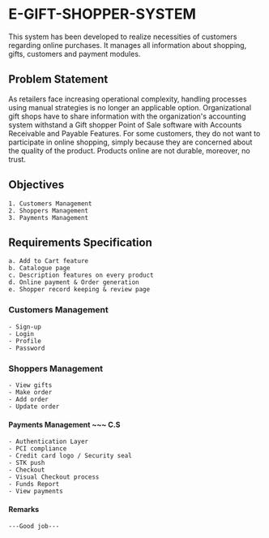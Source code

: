 # E-GIFT-SHOPPER-SYSTEM

This system has been developed to realize necessities of customers regarding online purchases. It manages all information about shopping, gifts, customers and payment modules.


## Problem Statement

As retailers face increasing operational complexity, handling processes using manual strategies is no longer an applicable option. Organizational gift shops have to share information with the organization's accounting system withstand a Gift shopper Point of Sale software with Accounts Receivable and Payable Features. For some customers, they do not want to participate in online shopping, simply because they are concerned about the quality of the product. Products online are not durable, moreover, no trust.

## Objectives

    1. Customers Management
    2. Shoppers Management
    3. Payments Management

## Requirements Specification

    a. Add to Cart feature
    b. Catalogue page
    c. Description features on every product
    d. Online payment & Order generation
    e. Shopper record keeping & review page

### Customers Management

    - Sign-up
    - Login
    - Profile
    - Password

### Shoppers Management

    - View gifts
    - Make order
    - Add order
    - Update order

#### Payments Management ~~~ C.S 

    - Authentication Layer
    - PCI compliance
    - Credit card logo / Security seal
    - STK push
    - Checkout 
    - Visual Checkout process
    - Funds Report
    - View payments

#### Remarks

    ---Good job---

